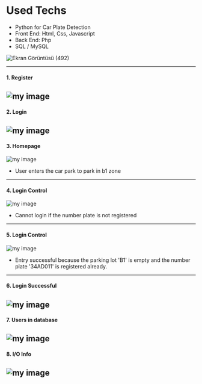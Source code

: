 # Used Techs
* Python for Car Plate Detection
* Front End: Html, Css, Javascript
* Back End: Php
* SQL / MySQL

![Ekran Görüntüsü (492)](https://user-images.githubusercontent.com/101992799/174416500-c3930ff9-d3a0-4721-8362-3ce5e1772db5.png)


---
#### 1. Register

![my image](https://i.ibb.co/b2VGXcV/1-kullan-c-olusturuyoruz.png)
---
#### 2. Login

![my image](https://i.ibb.co/VC2MwWf/2.png)
---
#### 3. Homepage

![my image](https://i.ibb.co/2dLQn97/3-anasayfa.png)
    
* User enters the car park to park in b1 zone
---
#### 4. Login Control 

![my image](https://i.ibb.co/1GPZgpm/4-plakakayitlidegilhata.png)
    
* Cannot login if the number plate is not registered 
---
#### 5. Login Control

![my image](https://i.ibb.co/F57Bxg8/5-dogruplakagiriyor.png)

* Entry successful because the parking lot 'B1' is empty and the number plate '34AD011' is registered already.
---
#### 6. Login Successful

![my image](https://i.ibb.co/bbw8jLt/6-aracparkedildi.png)
---
#### 7. Users in database

![my image](https://i.ibb.co/RD5MnQR/7-dilersenburadankayitlikullanicilarigoruntuleyebilir-yenikullaniciekleyebilirveyacikarabilirsin.png)
---
#### 8. I/O Info

![my image](https://i.ibb.co/ZdsT2wk/8.png)
---
